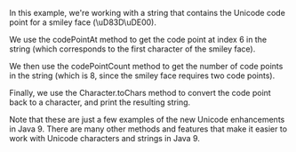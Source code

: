 In this example, we're working with a string that contains the Unicode code point for a smiley face (\uD83D\uDE00).

We use the codePointAt method to get the code point at index 6 in the string (which corresponds to the first character of the smiley face).

We then use the codePointCount method to get the number of code points in the string (which is 8, since the smiley face requires two code points).

Finally, we use the Character.toChars method to convert the code point back to a character, and print the resulting string.

Note that these are just a few examples of the new Unicode enhancements in Java 9. There are many other methods and features that make it easier to work with Unicode characters and strings in Java 9.
